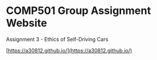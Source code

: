 # COMP501 Group Assignment Website

Assignment 3 - Ethics of Self-Driving Cars

[https://a30812.github.io/](https://a30812.github.io/)